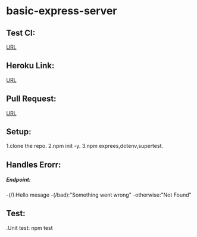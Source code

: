 # basic-express-server



## Test CI:
[URL](https://github.com/AyahZaareer/basic-express-server/actions)

## Heroku Link:
[URL](https://ayah-basic-express-server.herokuapp.com)

## Pull Request:
[URL](https://github.com/AyahZaareer/server-deployment-practice/pull/1)

## Setup:
1.clone the repo.
2.npm init -y.
3.npm exprees,dotenv,supertest.

## Handles Erorr:
##### Endpoint:
-(/):Hello mesage
-(/bad):"Something went wrong"
-otherwise:"Not Found"


## Test:
.Unit test: npm test
